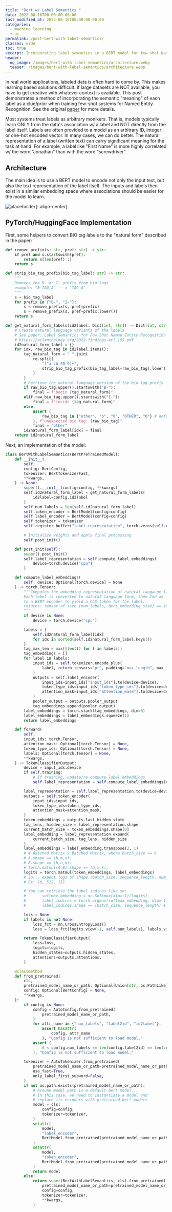 ```yaml
---
title: "Bert w/ Label Semantics "
date: 2022-08-16T00:00:00-00:00
last_modified_at: 2022-08-16T00:00:00-00:00
categories:
  - machine learning
  - ai
permalink: /post-bert-with-label-semantics/
classes: wide
toc: true
excerpt: Incorporating label semantics in a BERT model for few shot Named Entity Recognition. 
header:
  og_image: /images/bert-with-label-semantics/architecture.webp
  teaser: /images/bert-with-label-semantics/architecture.webp
---
```


In real world applications, labeled data is often hard to come by. This makes learning based solutions difficult. If large datasets are NOT available, you have to get creative with whatever context is available. This post demonstrates a method of incorporating the semantic "meaning" of each label as a clue/prior when training few-shot systems for Named Entity Recognition. See the original [paper](https://aclanthology.org/2022.findings-acl.155.pdf) for more details.

Most systems treat labels as arbitrary monikers. That is, models typically learn ONLY from the data's association w/ a label and NOT directly from the label itself. Labels are often provided to a model as an arbitrary ID, integer or one-hot encoded vector. In many cases, we can do better. The natural representation of a label (written text) can carry significant meaning for the task at hand. For example, a label like "First Name" is more highly correlated w/ the word "Jonathan" than with the word "screwdriver".

## Architecture

The main idea is to use a BERT model to encode not only the input text, but also the text representation of the label itself. The inputs and labels then exist in a similar embedding space where associations should be easier for the model to learn.

![placeholder](/images/bert-with-label-semantics/architecture.webp){:.align-center}

## PyTorch/HuggingFace Implementation

First, some helpers to convert BIO tag labels to the "natural form" described in the paper:

```python
def remove_prefix(s: str, pref: str) -> str:
    if pref and s.startswith(pref):
        return s[len(pref) :]
    return s

def strip_bio_tag_prefix(bio_tag_label: str) -> str:
    """
    Removes the B- or I- prefix from bio-tags
    example: "B-TAG_A" ---> "TAG_A"
    """
    s = bio_tag_label
    for prefix in {"B-", "I-"}:
        s = remove_prefix(s, pref=prefix)
        s = remove_prefix(s, pref=prefix.lower())
    return s

def get_natural_form_labels(id2label: Dict[int, str]) -> Dict[int, str]:
    # Create natural language variants of the labels
    # See paper: Label Semantics for Few Shot Named Entity Recognition
    # https://aclanthology.org/2022.findings-acl.155.pdf
    id2natural_form_label = {}
    for idx, raw_bio_tag in id2label.items():
        tag_natural_form = " ".join(
            re.split(
                "[^a-zA-Z0-9]+",
                strip_bio_tag_prefix(bio_tag_label=raw_bio_tag).lower(),
            )
        )
        # Retrieve the natural language version of the bio tag prefix
        if raw_bio_tag.upper().startswith("B-"):
            final = f"begin {tag_natural_form}"
        elif raw_bio_tag.upper().startswith("I-"):
            final = f"inside {tag_natural_form}"
        else:
            assert (
                raw_bio_tag in {"other", "o", "0", "OTHER", "O"} # default "OTHER" tags
            ), f"Unexpected bio tag: {raw_bio_tag}"
            final = "other"
        id2natural_form_label[idx] = final
    return id2natural_form_label
```

Next, an implementation of the model:

```python
class BertWithLabelSemantics(BertPreTrainedModel):
    def __init__(
        self,
        config: BertConfig,
        tokenizer: BertTokenizerFast,
        **kwargs,
    ) -> None:
        super().__init__(config=config, **kwargs)
        self.id2natural_form_label = get_natural_form_labels(
            id2label=config.id2label
        )
        self.num_labels = len(self.id2natural_form_label)
        self.token_encoder = BertModel(config=config)
        self.label_encoder = BertModel(config=config)
        self.tokenizer = tokenizer
        self.register_buffer("label_representation", torch.zeros(self.num_labels, 768))

        # Initialize weights and apply final processing
        self.post_init()

    def post_init(self):
        super().post_init()
        self.label_representation = self.compute_label_embeddings(
            device=torch.device("cpu")
        )

    def compute_label_embeddings(
        self, device: Optional[torch.device] = None
    ) -> torch.Tensor:
        """Computes the embedding representation of natural langauge labels
        Each label is converted to natural language form, then fed as input
        to a BERT encoder to yield a CLS token for the label.
        returns: tensor of size (num_labels, bert_embedding_size) == (n, 768)
        """
        if device is None:
            device = torch.device("cpu")

        labels = [
            self.id2natural_form_label[idx]
            for idx in sorted(self.id2natural_form_label.keys())
        ]
        tag_max_len = max([len(l) for l in labels])
        tag_embeddings = []
        for label in labels:
            input_ids = self.tokenizer.encode_plus(
                label, return_tensors="pt", padding="max_length", max_length=tag_max_len
            )
            outputs = self.label_encoder(
                input_ids=input_ids["input_ids"].to(device=device),
                token_type_ids=input_ids["token_type_ids"].to(device=device),
                attention_mask=input_ids["attention_mask"].to(device=device),
            )
            pooler_output = outputs.pooler_output
            tag_embeddings.append(pooler_output)
        label_embeddings = torch.stack(tag_embeddings, dim=0)
        label_embeddings = label_embeddings.squeeze(1)
        return label_embeddings

    def forward(
        self,
        input_ids: torch.Tensor,
        attention_mask: Optional[torch.Tensor] = None,
        token_type_ids: Optional[torch.Tensor] = None,
        labels: Optional[torch.Tensor] = None,
        **kwargs,
    ) -> TokenClassifierOutput:
        device = input_ids.device
        if self.training:
            # If training, update/re-compute label embeddings
            self.label_representation = self.compute_label_embeddings(device=device)

        label_representation = self.label_representation.to(device=device)
        outputs = self.token_encoder(
            input_ids=input_ids,
            token_type_ids=token_type_ids,
            attention_mask=attention_mask,
        )
        token_embeddings = outputs.last_hidden_state
        tag_lens, hidden_size = label_representation.shape
        current_batch_size = token_embeddings.shape[0]
        label_embedding = label_representation.expand(
            current_batch_size, tag_lens, hidden_size
        )
        label_embeddings = label_embedding.transpose(2, 1)
        # # Batched Matrix x Batched Matrix, where batch_size == b
        # A.shape == (b,m,n);
        # B.shape == (b,n,k);
        # torch.matmul(A,B).shape == (b,m,k);
        logits = torch.matmul(token_embeddings, label_embeddings)
        # So... expect logs of shape (batch_size, sequence_length, num_labels)
        # Ex: (6, 512, 11)

        # You can retrieve the label indices like so:
        #       softmax_embedding = nn.Softmax(dim=-1)(logits)
        #       label_indices = torch.argmax(softmax_embedding, dim=-1)
        #       label_indices.shape == (batch_size, sequence_length) # ex: (6, 512)

        loss = None
        if labels is not None:
            loss_fct = nn.CrossEntropyLoss()
            loss = loss_fct(logits.view(-1, self.num_labels), labels.view(-1))

        return TokenClassifierOutput(
            loss=loss,
            logits=logits,
            hidden_states=outputs.hidden_states,
            attentions=outputs.attentions,
        )

    @classmethod
    def from_pretrained(
        cls,
        pretrained_model_name_or_path: Optional[Union[str, os.PathLike]],
        config: Optional[BertConfig] = None,
        **kwargs,
    ):
        if config is None:
            config = AutoConfig.from_pretrained(
                pretrained_model_name_or_path,
            )
            for attr_name in {"num_labels", "label2id", "id2label"}:
                assert hasattr(
                    config, attr_name
                ), "Config is not sufficient to load model."
            assert (
                0 < config.num_labels == len(config.label2id) == len(config.id2label)
            ), "Config is not sufficient to load model."

        tokenizer = AutoTokenizer.from_pretrained(
            pretrained_model_name_or_path=pretrained_model_name_or_path,
            use_fast=True,
            only_label_first_subword=False,
        )
        if not os.path.exists(pretrained_model_name_or_path):
            # Assume model path is a default bert model...
            # In this case, we need to instantiate a model and
            # replace its encoders with pretrained bert models
            model = cls(
                config=config,
                tokenizer=tokenizer,
            )
            setattr(
                model,
                "label_encoder",
                BertModel.from_pretrained(pretrained_model_name_or_path),
            )
            setattr(
                model,
                "token_encoder",
                BertModel.from_pretrained(pretrained_model_name_or_path),
            )
            return model
        else:
            return super(BertWithLabelSemantics, cls).from_pretrained(
                pretrained_model_name_or_path=pretrained_model_name_or_path,
                config=config,
                tokenizer=tokenizer,
                **kwargs,
            )
```
